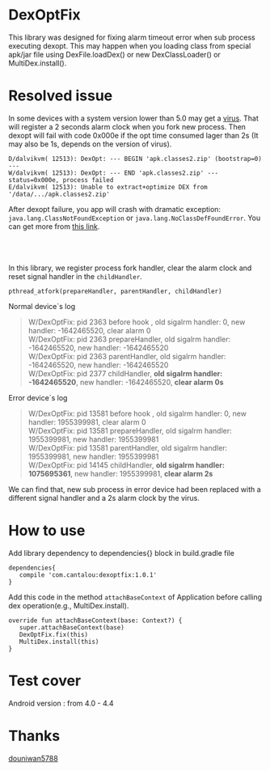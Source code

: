 # DexOptFix
This library was designed for fixing alarm timeout error when sub process executing dexopt. This may happen when you loading class from special apk/jar file using DexFile.loadDex() or new DexClassLoader() or MultiDex.install(). 

# Resolved issue  
In some devices with a system version lower than 5.0 may get a [virus](http://blogs.360.cn/post/analysis_of_fakedebuggerd_d.html). That will register a 2 seconds alarm clock when you fork new process. Then dexopt will fail with code 0x000e if the opt time consumed lager than 2s (It may also be 1s, depends on the version of virus).   
```
D/dalvikvm( 12513): DexOpt: --- BEGIN 'apk.classes2.zip' (bootstrap=0) ---
W/dalvikvm( 12513): DexOpt: --- END 'apk.classes2.zip' --- status=0x000e, process failed
E/dalvikvm( 12513): Unable to extract+optimize DEX from '/data/.../apk.classes2.zip'
```
After dexopt failure, you app will crash with dramatic exception: ``` java.lang.ClassNotFoundException``` or ```java.lang.NoClassDefFoundError```. You can get more from [this link](https://github.com/Tencent/tinker/issues/925#issuecomment-483927335).  

<br></br>  
In this library, we register process fork handler, clear the alarm clock and reset signal handler in the ```childHandler```.
```
pthread_atfork(prepareHandler, parentHandler, childHandler)
```   
Normal device`s log
> W/DexOptFix: pid 2363 before hook ,   old sigalrm handler: 0, new handler: -1642465520, clear alarm 0  
  W/DexOptFix: pid 2363 prepareHandler, old sigalrm handler: -1642465520, new handler: -1642465520  
  W/DexOptFix: pid 2363 parentHandler,  old sigalrm handler: -1642465520, new handler: -1642465520  
  W/DexOptFix: pid 2377 childHandler,   **old sigalrm handler: -1642465520**, new handler: -1642465520, **clear alarm 0s**

Error device`s log
> W/DexOptFix: pid 13581 before hook ,   old sigalrm handler: 0, new handler: 1955399981, clear alarm 0  
  W/DexOptFix: pid 13581 prepareHandler, old sigalrm handler: 1955399981, new handler: 1955399981  
  W/DexOptFix: pid 13581 parentHandler,  old sigalrm handler: 1955399981, new handler: 1955399981  
  W/DexOptFix: pid 14145 childHandler,   **old sigalrm handler: 1075695361**, new handler: 1955399981, **clear alarm 2s**    

We can find that, new sub process in error device had been replaced with a different signal handler and a 2s alarm clock by the virus.

# How to use
Add library dependency to dependencies{} block in build.gradle file  
```
dependencies{
   compile 'com.cantalou:dexoptfix:1.0.1'
}
```  

Add this code in the method ```attachBaseContext``` of Application before calling dex operation(e.g., MultiDex.install).
```
override fun attachBaseContext(base: Context?) {
   super.attachBaseContext(base)
   DexOptFix.fix(this)
   MultiDex.install(this)
}
```  

# Test cover
Android version : from 4.0 - 4.4

# Thanks
[douniwan5788](https://github.com/douniwan5788)